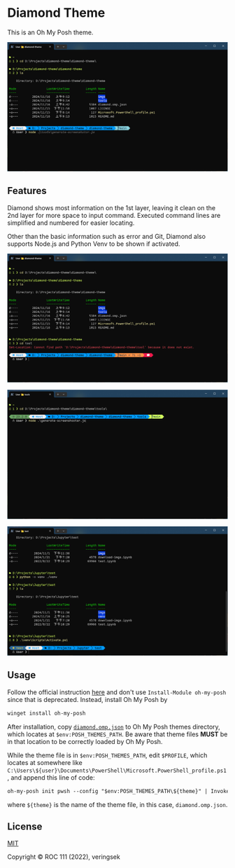 # Diamond Theme

This is an Oh My Posh theme.

![main](./imgs/main.png)

## Features

Diamond shows most information on the 1st layer, leaving it clean on the 2nd layer for more space to input command. Executed command lines are simplified and numbered for easier locating.

Other than the basic information such as error and Git, Diamond also supports Node.js and Python Venv to be shown if activated.

![error](./imgs/error.png)

![node](./imgs/node.png)

![python](./imgs/python.png)

## Usage

Follow the official instruction [here](https://ohmyposh.dev/docs/installation/windows) and don't use `Install-Module oh-my-posh` since that is deprecated. Instead, install Oh My Posh by

```ps
winget install oh-my-posh
```

After installation, copy [`diamond.omp.json`](diamond.omp.json) to Oh My Posh themes directory, which locates at `$env:POSH_THEMES_PATH`. Be aware that theme files **MUST** be in that location to be correctly loaded by Oh My Posh.

While the theme file is in `$env:POSH_THEMES_PATH`, edit `$PROFILE`, which locates at somewhere like `C:\Users\${user}\Documents\PowerShell\Microsoft.PowerShell_profile.ps1`, and append this line of code:

```ps
oh-my-posh init pwsh --config "$env:POSH_THEMES_PATH\${theme}" | Invoke-Expression
```

where `${theme}` is the name of the theme file, in this case, `diamond.omp.json`.

## License

[MIT](http://opensource.org/licenses/MIT)

Copyright © ROC 111 (2022), veringsek